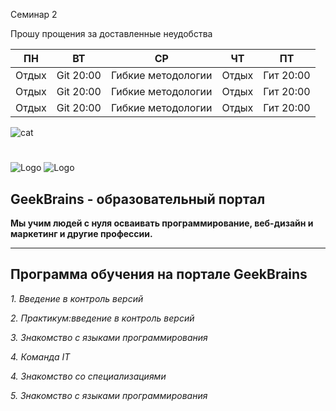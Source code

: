 Семинар 2

Прошу прощения за доставленные неудобства

ПН | ВТ | СР | ЧТ | ПТ 
------ | ------ | ------- | ------ | ------ |
Отдых  | Git 20:00 | Гибкие методологии | Отдых | Гит 20:00
Отдых  | Git 20:00 | Гибкие методологии | Отдых | Гит 20:00
Отдых  | Git 20:00 | Гибкие методологии | Отдых | Гит 20:00
![cat](https://m.spletnik.ru/img/2022/03/polly/20220328-kot-post.jpg)

#

![Logo](https://p0.zoon.ru/preview/ciejveKbtWS8lM1H5DTTyQ/2400x1500x85/1/4/f/original_573d285f15e7efd51b8b4580_62601f9cb140d6.77994205.jpg)
![Logo](https://karta-rassrochki.su/wp-content/uploads/2019/05/geekbrains.png)

## GeekBrains - образовательный портал

**Мы учим людей с нуля осваивать программирование, веб-дизайн и маркетинг и другие профессии.**

-------------------------
## Программа обучения на портале GeekBrains

*1. Введение в контроль версий*

*2. Практикум:введение в контроль версий*

*3. Знакомство с языками программирования*

*4. Команда IT*

*4. Знакомство со специализациями*

*5. Знакомство с языками программирования*
